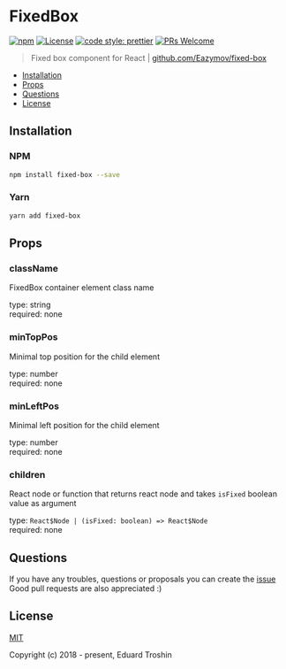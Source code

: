 # FixedBox

[![npm](https://img.shields.io/npm/v/fixed-box.svg)](https://www.npmjs.com/package/fixed-box)
[![License](https://img.shields.io/npm/l/fixed-box.svg)](https://www.npmjs.com/package/fixed-box)
[![code style: prettier](https://img.shields.io/badge/code_style-prettier-ff69b4.svg)](https://github.com/prettier/prettier)
[![PRs Welcome](https://img.shields.io/badge/PRs-welcome-brightgreen.svg)](https://github.com/Eazymov/fixed-box/pulls)

> Fixed box component for React | [github.com/Eazymov/fixed-box](https://github.com/Eazymov/fixed-box#readme)

- [Installation](#installation)
- [Props](#props)
- [Questions](#questions)
- [License](#license)

## Installation

### NPM

```bash
npm install fixed-box --save
```

### Yarn

```bash
yarn add fixed-box
```

## Props

### className

FixedBox container element class name

type: string\
required: none

### minTopPos

Minimal top position for the child element

type: number\
required: none

### minLeftPos

Minimal left position for the child element

type: number\
required: none

### children

React node or function that returns react node and takes `isFixed` boolean value as argument

type: `React$Node | (isFixed: boolean) => React$Node` \
required: none

## Questions

If you have any troubles, questions or proposals you can create the [issue](https://github.com/Eazymov/fixed-box/issues)  
Good pull requests are also appreciated :)

## License

[MIT](http://opensource.org/licenses/MIT)

Copyright (c) 2018 - present, Eduard Troshin